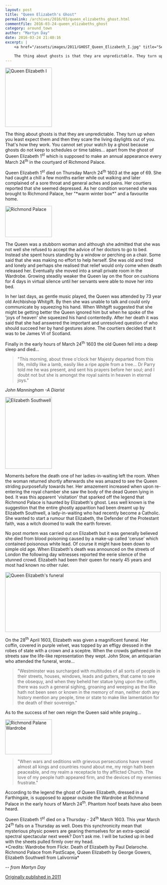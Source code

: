 ```yaml
---
layout: post
title: "Queen Elizabeth's Ghost"
permalink: /archives/2016/03/queen_elizabeths_ghost.html
commentfile: 2016-03-24-queen_elizabeths_ghost
category: around_town
author: "Martyn Day"
date: 2016-03-24 21:40:16
excerpt: |
    <a href="/assets/images/2011/GHOST_Queen_Elizabeth_I.jpg" title="See larger version of - Queen Elizabeth I"><img src="/assets/images/2011/GHOST_Queen_Elizabeth_I_thumb.jpg" width="150" height="190" alt="Queen Elizabeth I" class="photo right" /></a>

    The thing about ghosts is that they are unpredictable. They turn up when you least expect them and then they scare the living daylights out of you. That's how they work. You cannot set your watch by a ghost because ghosts do not keep to schedules or time tables... apart from the ghost of Queen Elizabeth 1<sup>st</sup> which is supposed to make an annual appearance every March 24<sup>th</sup> in the courtyard of Richmond Palace.
---
```


<div markdown="1" class="box">
<a href="/assets/images/2011/GHOST_Queen_Elizabeth_I.jpg" title="See larger version of - Queen Elizabeth I"><img src="/assets/images/2011/GHOST_Queen_Elizabeth_I_thumb.jpg" width="150" height="190" alt="Queen Elizabeth I" class="photo right" /></a>

The thing about ghosts is that they are unpredictable. They turn up when you least expect them and then they scare the living daylights out of you. That's how they work. You cannot set your watch by a ghost because ghosts do not keep to schedules or time tables... apart from the ghost of Queen Elizabeth 1<sup>st</sup> which is supposed to make an annual appearance every March 24<sup>th</sup> in the courtyard of Richmond Palace.

</div>
Queen Elizabeth 1<sup>st</sup> died on Thursday March 24<sup>th</sup> 1603 at the age of 69. She had caught a chill a few months earlier while out walking and later complained of a sore throat and general aches and pains. Her courtiers reported that she seemed depressed. As her condition worsened she was brought to Richmond Palace, her "*warm winter box*" and a favourite home.

<a href="/assets/images/2011/GHOST_Richmond-palace.jpg" title="See larger version of - Richmond Palace"><img src="/assets/images/2011/GHOST_Richmond-palace_thumb.jpg" width="150" height="100" alt="Richmond Palace" class="photo right" /></a>

The Queen was a stubborn woman and although she admitted that she was not well she refused to accept the advice of her doctors to go to bed. Instead she spent hours standing by a window or perching on a chair. Some said that she was making no effort to help herself. She was old and tired and lonely and perhaps she realised that relief would only come when death released her. Eventually she moved into a small private room in the Wardrobe. Growing steadily weaker the Queen lay on the floor on cushions for 4 days in virtual silence until her servants were able to move her into bed.

In her last days, as gentle music played, the Queen was attended by 73 year old Archbishop Whitgift. By then she was unable to talk and could only communicate by squeezing his hand. When Whitgift suggested that she might be getting better the Queen ignored him but when he spoke of the 'joys of heaven' she squeezed his hand contentedly. After her death it was said that she had answered the important and unresolved question of who should succeed her by hand gestures alone. The courtiers decided that it was to be James VI of Scotland.

Finally in the early hours of March 24<sup>th</sup> 1603 the old Queen fell into a deep sleep and died...

> "This morning, about three o'clock her Majesty departed from this life, mildly like a lamb, easily like a ripe apple from a tree... Dr Parry told me he was present, and sent his prayers before her soul; and I doubt not but she is amongst the royal saints in heaven in eternal joys."

<cite>John Manningham -A Diarist</cite>

<a href="/assets/images/2011/GHOST_Elizabeth-Southwell.jpg" title="See larger version of - Elizabeth Southwell"><img src="/assets/images/2011/GHOST_Elizabeth-Southwell_thumb.jpg" width="150" height="230" alt="Elizabeth Southwell" class="photo right" /></a>

Moments before the death one of her ladies-in-waiting left the room. When the woman returned shortly afterwards she was amazed to see the Queen striding purposefully towards her. Her amazement increased when upon re-entering the royal chamber she saw the body of the dead Queen lying in bed. It was this apparent 'visitation' that sparked off the legend that Richmond Palace is haunted by Elizabeth's ghost. Less well known is the suggestion that the entire ghostly apparition had been dreamt up by Elizabeth Southwell, a lady-in-waiting who had recently become a Catholic. She wanted to start a rumour that Elizabeth, the Defender of the Protestant faith, was a witch doomed to walk the earth forever.

No post mortem was carried out on Elizabeth but it was generally believed she died from blood poisoning caused by a make-up called 'ceruse' which contained poisonous white lead. Of course it might have been down to simple old age. When Elizabeth's death was announced on the streets of London the following day witnesses reported the eerie silence of the stunned crowd. Elizabeth had been their queen for nearly 45 years and most had known no other ruler.

<a href="/assets/images/2011/GHOST_Funeral_Elisabeth.jpg" title="See larger version of - Queen Elizabeth's funeral"><img src="/assets/images/2011/GHOST_Funeral_Elisabeth_thumb.jpg" width="500" height="192" alt="Queen Elizabeth's funeral" class="photo center" /></a>

On the 28<sup>th</sup> April 1603, Elizabeth was given a magnificent funeral. Her coffin, covered in purple velvet, was topped by an effigy dressed in the robes of state with a crown and a sceptre. When the crowds gathered in the streets saw the life-like representation they wept. John Stow, an antiquarian who attended the funeral, wrote...

> "Westminster was surcharged with multitudes of all sorts of people in their streets, houses, windows, leads and gutters, that came to see the obsequy, and when they beheld her statue lying upon the coffin, there was such a general sighing, groaning and weeping as the like hath not been seen or known in the memory of man, neither doth any history mention any people, time or state to make like lamentation for the death of their sovereign."

As to the success of her own reign the Queen said while praying...

<a href="/assets/images/2011/GHOST_Wardrobe.jpg" title="See larger version of - Richmond Palane Wardrobe"><img src="/assets/images/2011/GHOST_Wardrobe_thumb.jpg" width="150" height="112" alt="Richmond Palane Wardrobe" class="photo right" /></a>

> "When wars and seditions with grievous persecutions have vexed almost all kings and countries round about me, my reign hath been peaceable, and my realm a receptacle to thy afflicted Church. The love of my people hath appeared firm, and the devices of my enemies frustrate."

According to the legend the ghost of Queen Elizabeth, dressed in a Farthingale, is supposed to appear outside the Wardrobe at Richmond Palace in the early hours of March 24<sup>th</sup>. Phantom hoof beats have also been heard.

<div markdown="1" class="box">
Queen Elizabeth 1<sup>st</sup> died on a Thursday - 24<sup>th</sup> March 1603. This year March 24<sup>th</sup> falls on a Thursday as well. Does this synchronicity mean that mysterious physic powers are gearing themselves for an extra-special spectral spectacular next week? Don't ask me. I will be tucked up in bed with the sheets pulled firmly over my head.

</div>
*Credits: Wardrobe from Flickr. Death of Elizabeth by Paul Delaroche. Richmond Palace from PastScape, Queen Elizabeth by George Gowers, Elizabeth Southwell from Lalivornia*

<cite>-- from Martyn Day</cite>

[Originally published in 2011](https://stmargarets.london/archives/2011/03/queen_elizabeths_ghost.html)
